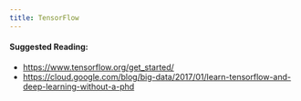 ```yaml
---
title: TensorFlow
---
```



#### Suggested Reading:
<!-- Please add any articles you think might be helpful to read before writing the article -->
- https://www.tensorflow.org/get_started/
- https://cloud.google.com/blog/big-data/2017/01/learn-tensorflow-and-deep-learning-without-a-phd
